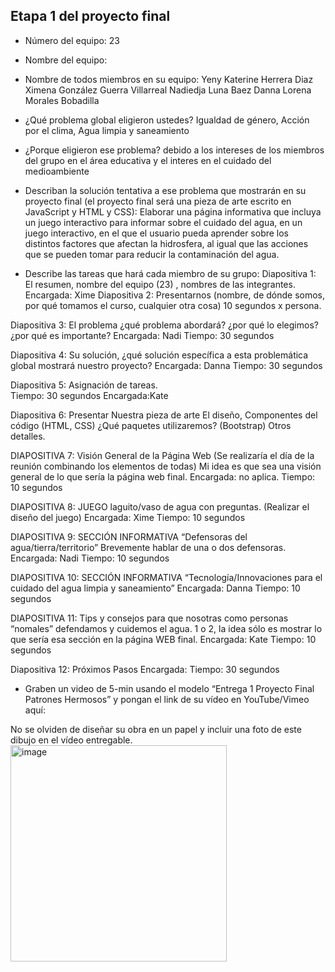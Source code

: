 ## Etapa 1 del proyecto final

- Número del equipo: 23
- Nombre del equipo: 
- Nombre de todos miembros en su equipo:
Yeny Katerine Herrera Diaz
Ximena González Guerra Villarreal
Nadiedja Luna Baez
Danna Lorena Morales Bobadilla
- ¿Qué problema global eligieron ustedes?
   Igualdad de género, Acción por el clima, Agua limpia y saneamiento 

- ¿Porque eligieron ese problema?
debido a los intereses de los miembros del grupo en el área educativa y el interes en el cuidado del medioambiente
- Describan la solución tentativa a ese problema que mostrarán en su proyecto final (el proyecto final será una pieza de arte escrito en JavaScript y HTML y CSS):
Elaborar una página informativa que incluya un juego interactivo para informar sobre el cuidado del agua, en un juego interactivo, en el que el usuario pueda aprender sobre los distintos factores que afectan la hidrosfera, al igual que las acciones que se pueden tomar para reducir la contaminación del agua.

- Describe las tareas que hará cada miembro de su grupo:
Diapositiva 1: El resumen, nombre del equipo (23) , nombres de las integrantes. 
Encargada: Xime
Diapositiva 2: Presentarnos (nombre, de dónde somos, por qué tomamos el curso, cualquier otra cosa) 10 segundos x persona. 

Diapositiva 3: El problema ¿qué problema abordará? ¿por qué lo elegimos? ¿por qué es importante? 
Encargada:  Nadi 
Tiempo: 30 segundos 

Diapositiva 4: Su solución, ¿qué solución específica a esta problemática global mostrará nuestro proyecto? 
Encargada: Danna
Tiempo: 30 segundos

Diapositiva 5: Asignación de tareas.  
Tiempo: 30 segundos 
Encargada:Kate

Diapositiva 6: Presentar Nuestra pieza de arte 
El diseño, 
Componentes del código (HTML, CSS) 
¿Qué paquetes utilizaremos? (Bootstrap) 
Otros detalles.

DIAPOSITIVA 7: Visión General de la Página Web (Se realizaría el día de la reunión combinando los elementos de todas) Mi idea es que sea una visión general de lo que sería la página web final. 
Encargada: no aplica. 
Tiempo: 10 segundos 

DIAPOSITIVA 8: JUEGO laguito/vaso de agua con preguntas. (Realizar el diseño del juego) 
Encargada: Xime
Tiempo: 10 segundos 


DIAPOSITIVA 9: SECCIÓN INFORMATIVA “Defensoras del agua/tierra/territorio”
Brevemente hablar de una o dos defensoras. 
Encargada: Nadi
Tiempo: 10 segundos 


DIAPOSITIVA 10: SECCIÓN INFORMATIVA “Tecnología/Innovaciones para el cuidado del agua limpia y saneamiento” 
Encargada: Danna
Tiempo: 10 segundos 


DIAPOSITIVA 11: Tips y consejos para que nosotras como personas “nomales” defendamos y cuidemos el agua. 
1 o 2, la idea sólo es mostrar lo que sería esa sección en la página WEB final. 
Encargada: Kate
Tiempo: 10 segundos 


Diapositiva 12: Próximos Pasos
Encargada: 
Tiempo: 30 segundos 
- Graben un video de 5-min usando el modelo “Entrega 1 Proyecto Final Patrones Hermosos” y pongan el link de su vídeo en YouTube/Vimeo aquí:

No se olviden de diseñar su obra en un papel y incluir una foto de este dibujo en el vídeo entregable.
<img width="346" alt="image" src="https://user-images.githubusercontent.com/100481289/157168708-8b513c1f-9b63-44f9-8ab6-6049ddf4731f.png">
